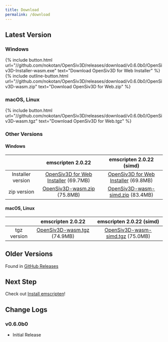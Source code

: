 ```yaml
---
title: Download
permalink: /download
---
```


## Latest Version

### Windows

{% include button.html url="//github.com/nokotan/OpenSiv3D/releases/download/v0.6.0b0/OpenSiv3D-Installer-wasm.exe" text="Download OpenSiv3D for Web Installer" %}
{% include outline-button.html url="//github.com/nokotan/OpenSiv3D/releases/download/v0.6.0b0/OpenSiv3D-wasm.zip" text="Download OpenSiv3D for Web.zip" %}

### macOS, Linux

{% include button.html url="//github.com/nokotan/OpenSiv3D/releases/download/v0.6.0b0/OpenSiv3D-wasm.tgz" text="Download OpenSiv3D for Web.tgz" %}

### Other Versions

#### Windows

| | emscripten 2.0.22 | emscripten 2.0.22 (simd) |
| :--: | :--: | :--: |
| Installer version | [OpenSiv3D for Web Installer](https://github.com/nokotan/OpenSiv3D/releases/download/v0.6.0b3/OpenSiv3D-Installer-wasm.exe) (69.7MB) | [OpenSiv3D for Web Installer](https://github.com/nokotan/OpenSiv3D/releases/download/v0.6.0b3/OpenSiv3D-Installer-wasm-simd.exe) (69.8MB) |
| zip version | [OpenSiv3D-wasm.zip](https://github.com/nokotan/OpenSiv3D/releases/download/v0.6.0b3/OpenSiv3D-wasm.zip) (75.8MB) |  [OpenSiv3D-wasm-simd.zip](https://github.com/nokotan/OpenSiv3D/releases/download/v0.6.0b3/OpenSiv3D-wasm-simd.zip) (83.4MB) |

#### macOS, Linux

| | emscripten 2.0.22 | emscripten 2.0.22 (simd) |
| :--: | :--: | :--: |
| tgz version | [OpenSiv3D-wasm.tgz](https://github.com/nokotan/OpenSiv3D/releases/download/v0.6.0b3/OpenSiv3D-wasm.tgz) (74.9MB) | [OpenSiv3D-wasm-simd.tgz](https://github.com/nokotan/OpenSiv3D/releases/download/v0.6.0b3/OpenSiv3D-wasm-simd.tgz) (75.0MB) |

## Older Versions

Found in [GitHub Releases](https://github.com/nokotan/OpenSiv3D/releases)

## Next Step

Check out [Install emscripten](building/get-emscripten)!

## Change Logs

### v0.6.0b0

* Initial Release
